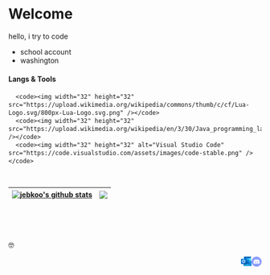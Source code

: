 <!--

-->

# Welcome
hello, i try to code

- school account
- washington

#### Langs & Tools
<div>
      
      <code><img width="32" height="32" src="https://upload.wikimedia.org/wikipedia/commons/thumb/c/cf/Lua-Logo.svg/800px-Lua-Logo.svg.png" /></code>
      <code><img width="32" height="32" src="https://upload.wikimedia.org/wikipedia/en/3/30/Java_programming_language_logo.svg" /></code>
      <code><img width="32" height="32" alt="Visual Studio Code" src="https://code.visualstudio.com/assets/images/code-stable.png" /></code>
      
</div>
</br>

| <a href="https://github.com/anuraghazra/github-readme-stats"><img align="center" src="https://github-readme-stats.vercel.app/api?username=jebkoo&show_icons=true&include_all_commits=true&theme=buefy&hide_border=true" alt="jebkoo's github stats" /></a> | <a href="https://github.com/anuraghazra/github-readme-stats"><img align="center" src="https://github-readme-stats.vercel.app/api/top-langs/?username=jebkoo&layout=compact&theme=buefy&hide_border=true" /></a> |
| ------------- | ------------- |

<br/>
<br/>
<br/>

<p align= "left">🤓</p>

<a href="https://discordapp.com/users/738592899498901575">
  <img align="right" alt="Discord" width="20px" src="/images/discordsvg.svg" />
</a>
<a href="mailto: s-jekoo@lwsd.org">
  <img align="right" alt="Email" width="21px" src="/images/outlook.png" />
</a>
